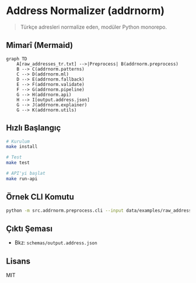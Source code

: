 # Address Normalizer (addrnorm)

> Türkçe adresleri normalize eden, modüler Python monorepo.

## Mimarî (Mermaid)
```mermaid
graph TD
    A[raw_addresses_tr.txt] -->|Preprocess| B(addrnorm.preprocess)
    B --> C(addrnorm.patterns)
    C --> D(addrnorm.ml)
    D --> E(addrnorm.fallback)
    E --> F(addrnorm.validate)
    F --> G(addrnorm.pipeline)
    G --> H(addrnorm.api)
    H --> I[output.address.json]
    G --> J(addrnorm.explainer)
    G --> K(addrnorm.utils)
```

## Hızlı Başlangıç
```bash
# Kurulum
make install

# Test
make test

# API'yi başlat
make run-api
```

## Örnek CLI Komutu
```bash
python -m src.addrnorm.preprocess.cli --input data/examples/raw_addresses_tr.txt --output data/examples/normalized.json
```

## Çıktı Şeması
- Bkz: `schemas/output.address.json`

## Lisans
MIT
